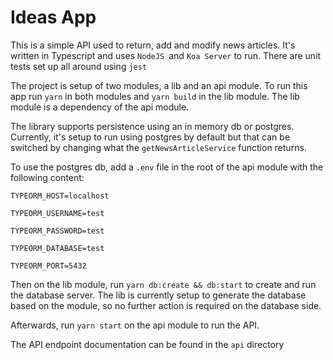 # Ideas App

This is a simple API used to return, add and modify news articles. It's written in Typescript and uses `NodeJS `and `Koa Server` to run. There are unit tests set up all around using `jest`

The project is setup of two modules, a lib and an api module. To run this app run `yarn` in both modules and `yarn build` in the lib module. The lib module is a dependency of the api module.

The library supports persistence using an in memory db or postgres. Currently, it's setup to run using postgres by default but that can be switched by changing what the `getNewsArticleService` function returns.

To use the postgres db, add a `.env` file in the root of the api module with the following content:

```
TYPEORM_HOST=localhost

TYPEORM_USERNAME=test

TYPEORM_PASSWORD=test

TYPEORM_DATABASE=test

TYPEORM_PORT=5432
```
Then on the lib module, run `yarn db:create && db:start` to create and run the database server. The lib is currently setup to generate the database based on the module, so no further action is required on the database side.

Afterwards, run `yarn start` on the api module to run the API.

The API endpoint documentation can be found in the `api` directory
